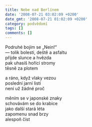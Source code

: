 ```yaml
---
title: Nebe nad Berlínem
date: '2008-07-21 03:02:09 +0200'
date_gmt: '2008-07-21 01:02:09 +0200'
category: podvědomí
tags: []
comments: []
---
```

<p>Podruhé bojím se „Nein!“<br />
— tolik bolesti, deště a asfaltu<br />
přijde slunce a hvězda<br />
pak uhasíš hořící stromy<br />
těsně za plotem</p>
<p>a ráno, když vlaky vezou<br />
poslední jarní listí<br />
není už žádné proč</p>
<p>měním se v japonské znaky<br />
schovávám se do krabice<br />
jako další stará léta<br />
zapomenu snad brzy<br />
alespoň číst</p>
